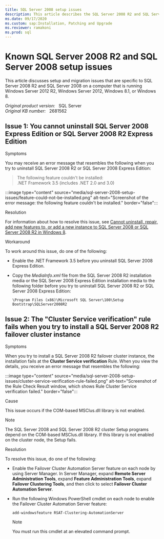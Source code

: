 ```yaml
---
title: SQL Server 2008 setup issues
description: This article describes the SQL Server 2008 R2 and SQL Server 2008 setup issues.
ms.date: 09/17/2020
ms.custom: sap:Installation, Patching and Upgrade
ms.reviewer: ramakoni
ms.prod: sql
---
```

# Known SQL Server 2008 R2 and SQL Server 2008 setup issues

This article discusses setup and migration issues that are specific to SQL Server 2008 R2 and SQL Server 2008 on a computer that is running Windows Server 2012 R2, Windows Server 2012, Windows 8.1, or Windows 8.

_Original product version:_ &nbsp; SQL Server  
_Original KB number:_ &nbsp; 2681562

## Issue 1: You cannot uninstall SQL Server 2008 Express Edition or SQL Server 2008 R2 Express Edition

Symptoms

You may receive an error message that resembles the following when you try to uninstall SQL Server 2008 R2 or SQL Server 2008 Express Edition:

> The following feature couldn't be installed:  
.NET Framework 3.5 (includes .NET 2.0 and 3.0)

:::image type="content" source="media/sql-server-2008-setup-issues/feature-could-not-be-installed.png" alt-text="Screenshot of the error message: the following feature couldn't be installed." border="false":::

Resolution

For information about how to resolve this issue, see [Cannot uninstall, repair, add new features to, or add a new instance to SQL Server 2008 or SQL Server 2008 R2 in Windows 8](https://support.microsoft.com/help/2861939).

Workaround

To work around this issue, do one of the following:

- Enable the .NET Framework 3.5 before you uninstall SQL Server 2008 Express Edition.
- Copy the *MediaInfo.xml* file from the SQL Server 2008 R2 installation media or the SQL Server 2008 Express Edition installation media to the following folder before you try to uninstall SQL Server 2008 R2 or SQL Server 2008 Express Edition:

    `\Program Files (x86)\Microsoft SQL Server\100\Setup Bootstrap\SQLServer2008R2`

## Issue 2: The "Cluster Service verification" rule fails when you try to install a SQL Server 2008 R2 failover cluster instance

Symptoms

When you try to install a SQL Server 2008 R2 failover cluster instance, the installation fails at the **Cluster Service verification** Rule. When you view the details, you receive an error message that resembles the following:

:::image type="content" source="media/sql-server-2008-setup-issues/cluster-service-verification-rule-failed.png" alt-text="Screenshot of the Rule Check Result window, which shows Rule Cluster Service verification failed." border="false":::

Cause

This issue occurs if the COM-based MSClus.dll library is not enabled.

> [!NOTE]
> The SQL Server 2008 and SQL Server 2008 R2 cluster Setup programs depend on the COM-based MSClus.dll library. If this library is not enabled on the cluster node, the Setup fails.

Resolution

To resolve this issue, do one of the following:

- Enable the Failover Cluster Automation Server feature on each node by using Server Manager. In Server Manager, expand **Remote Server Administration Tools**, expand **Feature Administration Tools**, expand **Failover Clustering Tools**, and then click to select **Failover Cluster Automation Server**.

- Run the following Windows PowerShell cmdlet on each node to enable the Failover Cluster Automation Server feature:

    ```powershell
    add-windowsfeature RSAT-Clustering-AutomationServer
    ```

    > [!NOTE]
    > You must run this cmdlet at an elevated command prompt.

